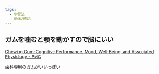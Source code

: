 ```yaml
---
tags:
  - 学習法
  - 勉強/暗記
---
```

## ガムを噛むと顎を動かすので脳にいい　
[Chewing Gum: Cognitive Performance, Mood, Well-Being, and Associated Physiology - PMC](https://www.ncbi.nlm.nih.gov/pmc/articles/PMC4449949/)

歯科専用のガムがいいっぽい

